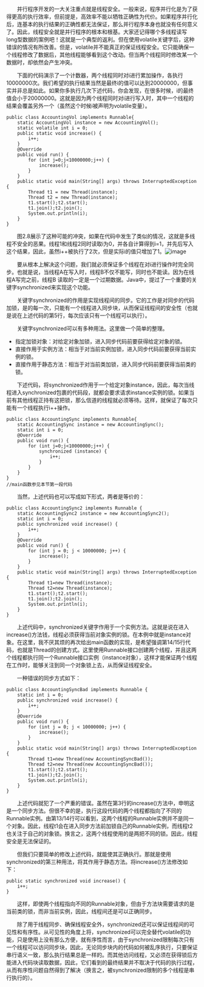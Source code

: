 &emsp;&emsp;并行程序开发的一大关注重点就是线程安全。一般来说，程序并行化是为了获得更高的执行效率，但前提是，高效率不能以牺牲正确性为代价。如果程序并行化后，连基本的执行结果的正确性都无法保证，那么并行程序本身也就没有任何意义了。因此，线程安全就是并行程序的根本和根基。大家还记得哪个多线程读写long型数据的案例吧！这就是一个典型的返利。但在使用volatile关键字后，这种错误的情况有所改善。但是，volatile并不能真正的保证线程安全。它只能确保一个线程修改了数据后，其他线程能够看到这个改动。但当两个线程同时修改某一个数据时，却依然会产生冲突。

&emsp;&emsp;下面的代码演示了一个计数器，两个线程同时对i进行累加操作，各执行10000000次。我们希望的执行结果当然是最终i的值可以达到20000000，但事实并非总是如此。如果你多执行几次下述代码，你会发现，在很多时候，i的最终值会小于20000000。这就是因为两个线程同时对i进行写入时，其中一个线程的结果会覆盖另外一个（虽然这个时候i被声明为volatile变量）。
```
public class AccountingVol implements Runnable{
    static AccountingVol instance = new AccountingVol();
    static volatile int i = 0;
    public static void increase() {
        i++;
    }
    @Override
    public void run() {
        for (int j=0;j<10000000;j++) {
            increase();
        }
    }
    public static void main(String[] args) throws InterruptedException {
        Thread t1 = new Thread(instance);
        Thread t2 = new Thread(instance);
        t1.start();t2.start();
        t1.join();t2.join();
        System.out.println(i);
    }
}

```

&emsp;&emsp;图2.8展示了这种可能的冲突，如果在代码中发生了类似的情况，这就是多线程不安全的恶果。线程1和线程2同时读取i为0，并各自计算得到i=1，并先后写入这个结果，因此，虽然i++被执行了2次，但是实际i的值只增加了1。![image](http://img.blog.csdn.net/20170327214012387?watermark/2/text/aHR0cDovL2Jsb2cuY3Nkbi5uZXQvbWo4NjUzNDIxMA==/font/5a6L5L2T/fontsize/400/fill/I0JBQkFCMA==/dissolve/70/gravity/Center)

&emsp;&emsp;要从根本上解决这个问题，我们就必须保证多个线程在对i进行操作时完全同步。也就是说，当线程A在写入时，线程B不仅不能写，同时也不能读。因为在线程A写完之前，线程B 读取的一定是一个过期数据。Java中，提过了一个重要的关键字synchronized来实现这个功能。

&emsp;&emsp;关键字synchronized的作用是实现线程间的同步。它的工作是对同步的代码加锁，是的每一次，只能有一个线程进入同步块，从而保证线程间的安全性（也就是说在上述代码的第5行，每次应该只有一个线程可以执行）。

&emsp;&emsp;关键字synchronized可以有多种用法。这里做一个简单的整理。

- 指定加锁对象：对给定对象加锁，进入同步代码前要获得给定对象的锁。
- 直接作用于实例方法：相当于对当前实例加锁，进入同步代码前要获得当前实例的锁。
- 直接作用于静态方法：相当于对当前类加锁，进入同步代码前要获得当前类的锁。

&emsp;&emsp;下述代码，将synchronized作用于一个给定对象instance，因此，每次当线程进入synchronized包裹的代码段，就都会要求请求instance实例的锁。如果当前有其他线程正持有这把锁，那么信道的线程就必须等待。这样，就保证了每次只能有一个线程执行i++操作。
```
public class AccountingSync implements Runnable{
    static AccountingSync instance = new AccountingSync();
    static int i = 0;
    @Override
    public void run() {
        for (int j=0;j<10000000;j++) {
            synchronized (instance) {
                i++;
            }
        }
    }
}
//main函数参见本节第一段代码

```

&emsp;&emsp;当然，上述代码也可以写成如下形式，两者是等价的：
```
public class AccountingSync2 implements Runnable {
    static AccountingSync2 instance = new AccountingSync2();
    static int i = 0;
    public synchronized void increase() {
        i++;
    }
    @Override
    public void run() {
        for (int j = 0; j < 10000000; j++) {
            increase();
        }
    }
    public static void main(String[] args) throws InterruptedException {
        Thread t1=new Thread(instance);
        Thread t2=new Thread(instance);
        t1.start();t2.start();
        t1.join();t2.join();
        System.out.println(i);
    }
}
```

&emsp;&emsp;上述代码中，synchronized关键字作用于一个实例方法。这就是说在进入increase()方法钱，线程必须获得当前对象实例的锁。在本例中就是instance对象。在这里，我不厌其烦的再次给出main函数的实现，是希望强调第14/15行代码，也就是Thread的创建方式。这里使用Runnable接口创建两个线程，并且这两个线程都执行同一个Runnable接口实例（instance对象），这样才能保证两个线程在工作时，能够关注到同一个对象锁上去，从而保证线程安全。

&emsp;&emsp;一种错误的同步方式如下：
```
public class AccountingSyncBad implements Runnable {
    static int i = 0;
    public synchronized void increase() {
        i++;
    }
    @Override
    public void run() {
        for (int j = 0; j < 10000000; j++) {
            increase();
        }
    }
    public static void main(String[] args) throws InterruptedException {
        Thread t1=new Thread(new AccountingSyncBad());
        Thread t2=new Thread(new AccountingSyncBad());
        t1.start();t2.start();
        t1.join();t2.join();
        System.out.println(i);
    }
}
```

&emsp;&emsp;上述代码就犯了一个严重的错误。虽然在第3行的increase()方法中，申明这是一个同步方法。但很不幸的是，执行这段代码的两个线程都指向了不同的Runnable实例。由第13/14行可以看到，这两个线程的Runnable实例并不是同一个对象。因此，线程t1会在进入同步方法前加锁自己的Runnable实例，而线程t2也关注于自己的对象锁。换言之，这两个线程使用的是两把不同的锁。因此，线程安全是无法保证的。

&emsp;&emsp;但我们只要简单的修改上述代码，就能使其正确执行。那就是使用synchronized的第三种用法，将其作用于静态方法。将increase()方法修改如下：
```
public static synchronized void increase() {
    i++;
}
```

&emsp;&emsp;这样，即使两个线程指向不同的Runnable对象，但由于方法块需要请求的是当前类的锁，而非当前实例，因此，线程间还是可以正确同步。

&emsp;&emsp;除了用于线程同步、确保线程安全外，synchronized还可以保证线程间的可见性和有序性。从可见性的角度上将，synchronized可以完全替代volatile的功能，只是使用上没有那么方便，就有序性而言，由于synchronized限制每次只有一个线程可以访问同步块，因此，无论同步块内的代码如何被乱序执行，只要保证串行语义一致，那么执行结果总是一样的。而其他访问线程，又必须在获得锁后方能进入代码块读取数据，因此，它们看到的最终结果并不取决于代码的执行过程，从而有序性问题自然得到了解决（换言之，被synchronized限制的多个线程是串行执行的）。

